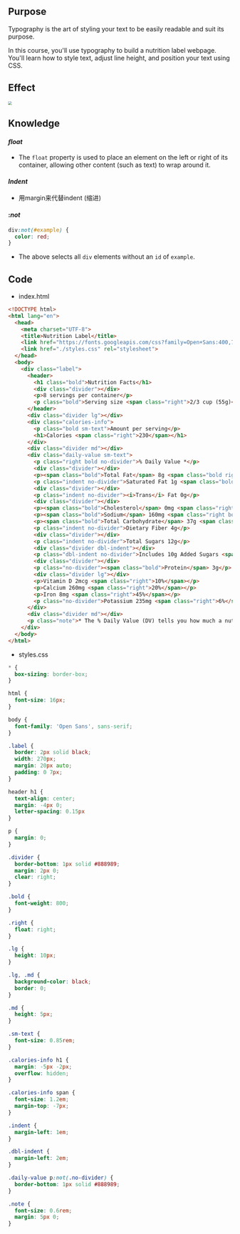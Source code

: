 ## Purpose

Typography is the art of styling your text to be easily readable and suit its purpose.

In this course, you'll use typography to build a nutrition label webpage. You'll learn how to style text, adjust line height, and position your text using CSS.



## Effect

<img src="https://tva1.sinaimg.cn/large/e6c9d24egy1h4qisrcme4j20lg15ijvs.jpg" style="zoom:50%;" />



## Knowledge

#### *float*

- The `float` property is used to place an element on the left or right of its container, allowing other content (such as text) to wrap around it.

#### *Indent*

- 用margin来代替indent (缩进)

#### :*not*

```css
div:not(#example) {
  color: red;
}
```

- The above selects all `div` elements without an `id` of `example`.



## Code

- index.html

```html
<!DOCTYPE html>
<html lang="en">
  <head>
    <meta charset="UTF-8">
    <title>Nutrition Label</title>
    <link href="https://fonts.googleapis.com/css?family=Open+Sans:400,700,800" rel="stylesheet">
    <link href="./styles.css" rel="stylesheet">
  </head>
  <body>
    <div class="label">
      <header>
        <h1 class="bold">Nutrition Facts</h1>
        <div class="divider"></div>
        <p>8 servings per container</p>
        <p class="bold">Serving size <span class="right">2/3 cup (55g)</span></p>
      </header>
      <div class="divider lg"></div>
      <div class="calories-info">
        <p class="bold sm-text">Amount per serving</p>
        <h1>Calories <span class="right">230</span></h1>
      </div>
      <div class="divider md"></div>
      <div class="daily-value sm-text">
        <p class="right bold no-divider">% Daily Value *</p>
        <div class="divider"></div>
        <p><span class="bold">Total Fat</span> 8g <span class="bold right">10%</span></p>
        <p class="indent no-divider">Saturated Fat 1g <span class="bold right">5%</span></p>
        <div class="divider"></div>
        <p class="indent no-divider"><i>Trans</i> Fat 0g</p>
        <div class="divider"></div>
        <p><span class="bold">Cholesterol</span> 0mg <span class="right bold">0%</span></p>
        <p><span class="bold">Sodium</span> 160mg <span class="right bold">7%</span></p>
        <p><span class="bold">Total Carbohydrate</span> 37g <span class="right bold">13%</span></p>
        <p class="indent no-divider">Dietary Fiber 4g</p>
        <div class="divider"></div>
        <p class="indent no-divider">Total Sugars 12g</p>
        <div class="divider dbl-indent"></div>
        <p class="dbl-indent no-divider">Includes 10g Added Sugars <span class="right bold">20%</span>
        <div class="divider"></div>
        <p class="no-divider"><span class="bold">Protein</span> 3g</p>
        <div class="divider lg"></div>
        <p>Vitamin D 2mcg <span class="right">10%</span></p>
        <p>Calcium 260mg <span class="right">20%</span></p>
        <p>Iron 8mg <span class="right">45%</span></p>
        <p class="no-divider">Potassium 235mg <span class="right">6%</span></p>
      </div>
      <div class="divider md"></div>
      <p class="note">* The % Daily Value (DV) tells you how much a nutrient in a serving of food contributes to a daily diet. 2,000 calories a day is used for general nutrition advice.</p>
    </div>
  </body>
</html>
```

- styles.css

```css
* {
  box-sizing: border-box;
}

html {
  font-size: 16px;
}

body {
  font-family: 'Open Sans', sans-serif;
}

.label {
  border: 2px solid black;
  width: 270px;
  margin: 20px auto;
  padding: 0 7px;
}

header h1 {
  text-align: center;
  margin: -4px 0;
  letter-spacing: 0.15px
}

p {
  margin: 0;
}

.divider {
  border-bottom: 1px solid #888989;
  margin: 2px 0;
  clear: right;
}

.bold {
  font-weight: 800;
}

.right {
  float: right;
}

.lg {
  height: 10px;
}

.lg, .md {
  background-color: black;
  border: 0;
}

.md {
  height: 5px;
}

.sm-text {
  font-size: 0.85rem;
}

.calories-info h1 {
  margin: -5px -2px;
  overflow: hidden;
}

.calories-info span {
  font-size: 1.2em;
  margin-top: -7px;
}

.indent {
  margin-left: 1em;
}

.dbl-indent {
  margin-left: 2em;
}

.daily-value p:not(.no-divider) {
  border-bottom: 1px solid #888989;
}

.note {
  font-size: 0.6rem;
  margin: 5px 0;
}
```

